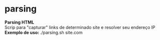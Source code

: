 # parsing
<strong>Parsing HTML</strong> <br>
Scrip para "capturar" links de determinado site e resolver seu endereço IP <br>
<strong>Exemplo de uso: </strong>./parsing.sh site.com
